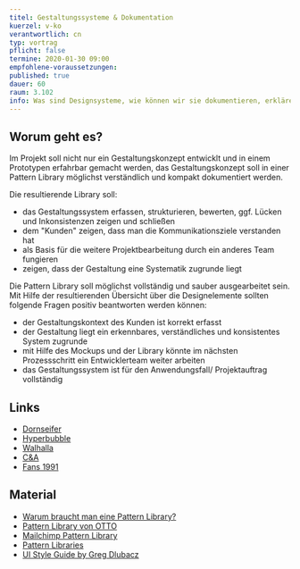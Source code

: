 ```yaml
---
titel: Gestaltungssysteme & Dokumentation
kuerzel: v-ko
verantwortlich: cn
typ: vortrag
pflicht: false
termine: 2020-01-30 09:00
empfohlene-voraussetzungen: 
published: true
dauer: 60
raum: 3.102
info: Was sind Designsysteme, wie können wir sie dokumentieren, erklären und nachhaltig nutzbar machen?
---
```


## Worum geht es?
Im Projekt soll nicht nur ein Gestaltungskonzept entwicklt und in einem Prototypen erfahrbar gemacht werden, das Gestaltungskonzept soll in einer Pattern Library möglichst verständlich und kompakt dokumentiert werden.

Die resultierende Library soll:
- das Gestaltungssystem erfassen, strukturieren, bewerten, ggf. Lücken und Inkonsistenzen zeigen und schließen
- dem "Kunden" zeigen, dass man die Kommunikationsziele verstanden hat
- als Basis für die weitere Projektbearbeitung durch ein anderes Team fungieren
- zeigen, dass der Gestaltung eine Systematik zugrunde liegt

Die Pattern Library soll möglichst vollständig und sauber ausgearbeitet sein. Mit Hilfe der resultierenden Übersicht über die Designelemente sollten folgende Fragen positiv beantworten werden können:
- der Gestaltungskontext des Kunden ist korrekt erfasst
- der Gestaltung liegt ein erkennbares, verständliches und konsistentes System zugrunde
- mit Hilfe des Mockups und der Library könnte im nächsten Prozessschritt ein Entwicklerteam weiter arbeiten
- das Gestaltungssystem ist für den Anwendungsfall/ Projektauftrag vollständig

## Links
- [Dornseifer](https://www.dornseifer.de/)
- [Hyperbubble](http://www.hyperbubble.net/)
- [Walhalla](https://walhalla-guesthouse.ch/en/)
- [C&A](https://www.c-and-a.com/de/de/shop)
- [Fans 1991](https://www.fans1991.de/)

## Material
- [Warum braucht man eine Pattern Library?](https://www.produktbezogen.de/bauanleitung-pattern-library-1/)
- [Pattern Library von OTTO](https://www.otto.de/pattern-library/index.html)
- [Mailchimp Pattern Library](https://ux.mailchimp.com/patterns/color)
- [Pattern Libraries](https://medium.com/@whatjackhasmade/pattern-libraries-abcc45c6144c)
- [UI Style Guide by Greg Dlubacz](https://cdn.dribbble.com/users/104117/screenshots/2080529/attachments/373853/real-pixels.png)